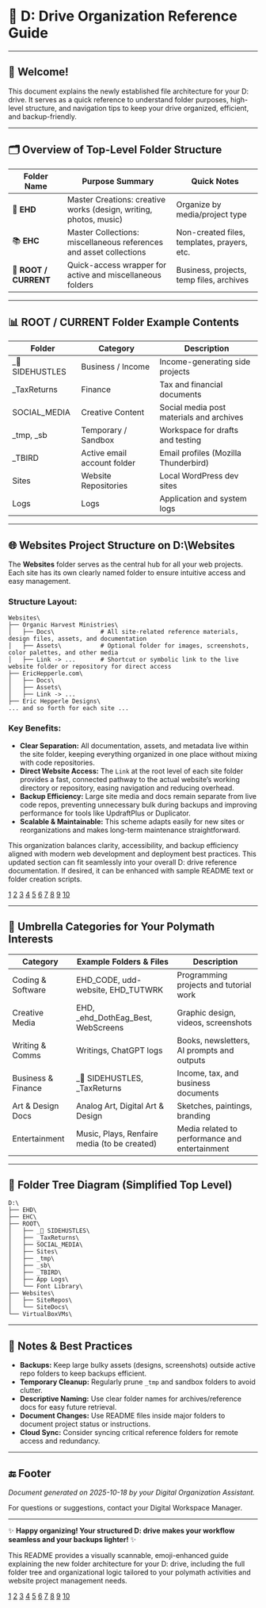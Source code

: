 # 📁 D: Drive Organization Reference Guide

---

## 🚀 Welcome!

This document explains the newly established file architecture for your D: drive. It serves as a quick reference to understand folder purposes, high-level structure, and navigation tips to keep your drive organized, efficient, and backup-friendly.

---

## 🗂️ Overview of Top-Level Folder Structure

| Folder Name     | Purpose Summary                                    | Quick Notes                                 |
|-----------------|---------------------------------------------------|---------------------------------------------|
| 🎨 **EHD**        | Master Creations: creative works (design, writing, photos, music) | Organize by media/project type               |
| 📚 **EHC**        | Master Collections: miscellaneous references and asset collections | Non-created files, templates, prayers, etc. |
| 🌟 **ROOT / CURRENT** | Quick-access wrapper for active and miscellaneous folders | Business, projects, temp files, archives     |

---

## 📊 ROOT / CURRENT Folder Example Contents

| Folder            | Category               | Description                                  |
|-------------------|------------------------|----------------------------------------------|
| _💸 SIDEHUSTLES     | Business / Income       | Income-generating side projects                |
| _TaxReturns       | Finance                | Tax and financial documents                    |
| SOCIAL_MEDIA      | Creative Content       | Social media post materials and archives      |
| _tmp, _sb         | Temporary / Sandbox    | Workspace for drafts and testing               |
| _TBIRD            | Active email account folder          | Email profiles (Mozilla Thunderbird)           |
| Sites             | Website Repositories   | Local WordPress dev sites                       |
| Logs              | Logs                   | Application and system logs                     |

---






## 🌐 Websites Project Structure on D:\Websites

The **Websites** folder serves as the central hub for all your web projects. Each site has its own clearly named folder to ensure intuitive access and easy management.

### Structure Layout:
```
Websites\
├── Organic Harvest Ministries\
│   ├── Docs\             # All site-related reference materials, design files, assets, and documentation
│   ├── Assets\           # Optional folder for images, screenshots, color palettes, and other media
│   ├── Link -> ...       # Shortcut or symbolic link to the live website folder or repository for direct access
├── EricHepperle.com\
│   ├── Docs\
│   ├── Assets\
│   ├── Link -> ...
├── Eric Hepperle Designs\
... and so forth for each site ...
```

### Key Benefits:
- **Clear Separation:** All documentation, assets, and metadata live within the site folder, keeping everything organized in one place without mixing with code repositories.
- **Direct Website Access:** The `Link` at the root level of each site folder provides a fast, connected pathway to the actual website’s working directory or repository, easing navigation and reducing overhead.
- **Backup Efficiency:** Large site media and docs remain separate from live code repos, preventing unnecessary bulk during backups and improving performance for tools like UpdraftPlus or Duplicator.
- **Scalable & Maintainable:** This scheme adapts easily for new sites or reorganizations and makes long-term maintenance straightforward.

This organization balances clarity, accessibility, and backup efficiency aligned with modern web development and deployment best practices.
This updated section can fit seamlessly into your overall D: drive reference documentation. If desired, it can be enhanced with sample README text or folder creation scripts.

[1](https://crucible.io/insights/news/the-ultimate-website-project-documentation-list-20-must-have-documents/)
[2](https://developer.mozilla.org/en-US/docs/Learn_web_development/Core/Structuring_content/Structuring_documents)
[3](https://www.uxpin.com/studio/blog/web-structures-explained/)
[4](https://www.iodigital.com/en/history/foreach/defining-an-efficient-documentation-structure)
[5](https://mitcommlab.mit.edu/broad/commkit/file-structure/)
[6](https://www.nuclino.com/solutions/project-documentation)
[7](https://docs.readthedocs.com/platform/stable/explanation/documentation-structure.html)
[8](https://www.projectmanager.com/blog/great-project-documentation)
[9](https://web.dev/learn/html/document-structure)
[10](https://herothemes.com/blog/best-documentation-examples/)































---

## 🧩 Umbrella Categories for Your Polymath Interests

| Category            | Example Folders & Files                  | Description                                      |
|---------------------|-----------------------------------------|-------------------------------------------------|
| Coding & Software   | EHD_CODE, udd-website, EHD_TUTWRK        | Programming projects and tutorial work           |
| Creative Media     | EHD, _ehd_DothEag_Best, WebScreens       | Graphic design, videos, screenshots               |
| Writing & Comms     | Writings, ChatGPT logs                    | Books, newsletters, AI prompts and outputs       |
| Business & Finance | _💸 SIDEHUSTLES, _TaxReturns             | Income, tax, and business documents               |
| Art & Design Docs  | Analog Art, Digital Art & Design          | Sketches, paintings, branding                      |
| Entertainment      | Music, Plays, Renfaire media (to be created) | Media related to performance and entertainment    |

---

## 📁 Folder Tree Diagram (Simplified Top Level)

```
D:\
├── EHD\
├── EHC\
├── ROOT\
│   ├── _💸 SIDEHUSTLES\
│   ├── _TaxReturns\
│   ├── SOCIAL_MEDIA\
│   ├── Sites\
│   ├── _tmp\
│   ├── _sb\
│   ├── _TBIRD\
│   ├── App Logs\
│   └── Font Library\
├── Websites\
│   ├── SiteRepos\
│   └── SiteDocs\
└── VirtualBoxVMs\
```

---

## 📝 Notes & Best Practices

- **Backups:** Keep large bulky assets (designs, screenshots) outside active repo folders to keep backups efficient.
- **Temporary Cleanup:** Regularly prune `_tmp` and sandbox folders to avoid clutter.
- **Descriptive Naming:** Use clear folder names for archives/reference docs for easy future retrieval.
- **Document Changes:** Use README files inside major folders to document project status or instructions.
- **Cloud Sync:** Consider syncing critical reference folders for remote access and redundancy.

---

## 🔚 Footer

_Document generated on 2025-10-18 by your Digital Organization Assistant._

For questions or suggestions, contact your Digital Workspace Manager.

---

✨ **Happy organizing! Your structured D: drive makes your workflow seamless and your backups lighter!** ✨

This README provides a visually scannable, emoji-enhanced guide explaining the new folder architecture for your D: drive, including the full folder tree and organizational logic tailored to your polymath activities and website project management needs.

[1](https://blogs.incyclesoftware.com/readme-files-for-internal-projects)
[2](https://social-science-data-editors.github.io/template_README/template-README.html)
[3](https://guides.library.queensu.ca/ReadmeTemplate)
[4](https://dataworks.faseb.org/helpdesk/kb/a-guide-to-using-dataset-readme-files)
[5](https://github.com/othneildrew/Best-README-Template)
[6](https://guides.library.upenn.edu/c.php?g=564157&p=9554906)
[7](https://gist.github.com/ramantehlan/602ad8525699486e097092e4158c5bf1)
[8](https://datamanagement.hms.harvard.edu/collect-analyze/documentation-metadata/readme-files)
[9](https://libraries.ou.edu/content/how-make-readmetxt-file)
[10](https://digital.gov/s3/files/m-files/GSA-TTS_Personal-README-template.pdf)